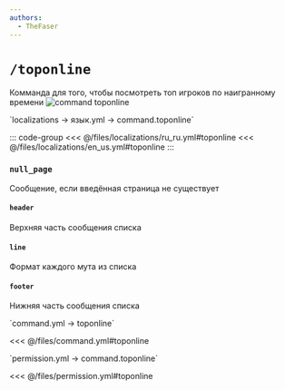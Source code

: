 ```yaml
---
authors:
  - TheFaser
---
```


# `/toponline`

Комманда для того, чтобы посмотреть топ игроков по наигранному времени
![command toponline](/commandtoponline.png)

[//]: # (localization)
<!--@include: @/parts/words.md#localization--> 
<!--@include: @/parts/words.md#path--> `localizations → язык.yml → command.toponline`

<!--@include: @/parts/words.md#default--> 

::: code-group
<<< @/files/localizations/ru_ru.yml#toponline
<<< @/files/localizations/en_us.yml#toponline
:::

### `null_page`

Сообщение, если введённая страница не существует

#### `header`

Верхняя часть сообщения списка

#### `line`

Формат каждого мута из списка

#### `footer`

Нижняя часть сообщения списка

[//]: # (command.yml)
<!--@include: @/parts/words.md#setting-->
<!--@include: @/parts/words.md#path--> `command.yml → toponline`

<!--@include: @/parts/words.md#default-->
<<< @/files/command.yml#toponline

<!--@include: @/parts/enable.md-->
<!--@include: @/parts/perPage.md-->
<!--@include: @/parts/aliases.md-->
<!--@include: @/parts/cooldown.md-->
<!--@include: @/parts/sound.md-->

[//]: # (permission.yml)
<!--@include: @/parts/words.md#permission-->
<!--@include: @/parts/words.md#path--> `permission.yml → command.toponline`

<!--@include: @/parts/words.md#default-->
<<< @/files/permission.yml#toponline

<!--@include: @/parts/permission/permissionTier3.md-->
<!--@include: @/parts/permission/cooldown.md-->
<!--@include: @/parts/permission/sound.md-->

